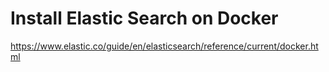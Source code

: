 # Install Elastic Search on Docker
https://www.elastic.co/guide/en/elasticsearch/reference/current/docker.html

